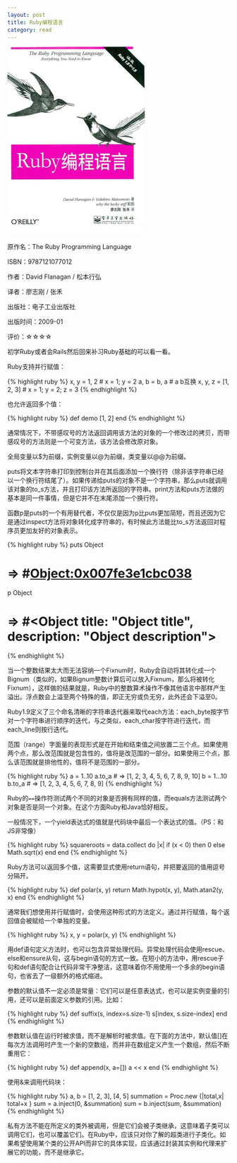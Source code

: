 ```yaml
---
layout: post
title: Ruby编程语言
category: read
---
```

<img class="cover" src="/images/2013/09/9787121077012.jpg" />

原作名：The Ruby Programming Language

ISBN：9787121077012

作者：David Flanagan / 松本行弘  

译者：廖志刚 / 张禾 

出版社：电子工业出版社

出版时间：2009-01

评价：☆☆☆☆

初学Ruby或者会Rails然后回来补习Ruby基础的可以看一看。

Ruby支持并行赋值：

{% highlight ruby %}
x, y = 1, 2 # x = 1; y = 2
a, b = b, a # a b互换
x, y, z = [1, 2, 3] # x = 1; y = 2; z = 3
{% endhighlight %}

也允许返回多个值：

{% highlight ruby %}
def demo
  [1, 2]
end
{% endhighlight %}

通常情况下，不带感叹号的方法返回调用该方法的对象的一个修改过的拷贝，而带感叹号的方法则是一个可变方法，该方法会修改原对象。

全局变量以$为前缀，实例变量以@为前缀，类变量以@@为前缀。

puts将文本字符串打印到控制台并在其后面添加一个换行符（除非该字符串已经以一个换行符结尾了）。如果传递给puts的对象不是一个字符串，那么puts就调用该对象的to_s方法，并且打印该方法所返回的字符串。print方法和puts方法做的基本是同一件事情，但是它并不在末尾添加一个换行符。

函数p是puts的一个有用替代者，不仅仅是因为p比puts更加简短，而且还因为它是通过inspect方法将对象转化成字符串的，有时候此方法能比to_s方法返回对程序员更加友好的对象表示。

{% highlight ruby %}
puts Object
# => #<Object:0x007fe3e1cbc038>

p Object
# => #<Object title: "Object title", description: "Object description">
{% endhighlight %}

当一个整数结果太大而无法容纳一个Fixnum时，Ruby会自动将其转化成一个Bignum（类似的，如果Bignum整数计算后可以放入Fixnum，那么将被转化Fixnum），这样做的结果就是，Ruby中的整数算术操作不像其他语言中那样产生溢出。浮点数会上溢至两个特殊的值，即正无穷或负无穷，此外还会下溢至0。

Ruby1.9定义了三个命名清晰的字符串迭代器来取代each方法：each_byte按字节对一个字符串进行顺序的迭代，与之类似，each_char按字符进行迭代，而each_line则按行迭代。

范围（range）字面量的表现形式是在开始和结束值之间放置二三个点。如果使用两个点，那么改范围就是包含性的，值将是改范围的一部分。如果使用三个点，那么该范围就是排他性的，值将不是范围的一部分。

{% highlight ruby %}
a = 1..10
a.to_a # => [1, 2, 3, 4, 5, 6, 7, 8, 9, 10]
b = 1...10
b.to_a # => [1, 2, 3, 4, 5, 6, 7, 8, 9]
{% endhighlight %}

Ruby的`==`操作符测试两个不同的对象是否拥有同样的值，而equals方法测试两个对象是否是同一个对象。在这个方面Ruby和Java恰好相反。

一般情况下，一个yield表达式的值就是代码块中最后一个表达式的值。（PS：和JS非常像）

{% highlight ruby %}
squareroots = data.collect do |x|
  if (x < 0) then 0 else Math.sqrt(x) end
end
{% endhighlight %}

Ruby方法可以返回多个值，这需要显式使用return语句，并把要返回的值用逗号分隔开。

{% highlight ruby %}
def polar(x, y)
  return Math.hypot(x, y), Math.atan2(y, x)
end
{% endhighlight %}

通常我们想使用并行赋值时，会使用这种形式的方法定义。通过并行赋值，每个返回值会被赋给一个单独的变量。

{% highlight ruby %}
x, y = polar(x, y)
{% endhighlight %}

用def语句定义方法时，也可以包含异常处理代码。异常处理代码会使用rescue、else和ensure从句，这与begin语句的方式一致。在短小的方法中，用rescue子句和def语句配合让代码非常干净整洁，这意味着你不用使用一个多余的begin语句，也省去了一级额外的格式缩进。

参数的默认值不一定必须是常量：它们可以是任意表达式，也可以是实例变量的引用，还可以是前面定义参数的引用。比如：

{% highlight ruby %}
def suffix(s, index=s.size-1)
  s[index, s.size-index]
end
{% endhighlight %}

参数默认值在运行时被求值，而不是解析时被求值。在下面的方法中，默认值[]在每次方法调用时产生一个新的空数组，而并非在数组定义产生一个数组，然后不断重用它：

{% highlight ruby %}
def append(x, a=[])
  a << x
end
{% endhighlight %}

使用&来调用代码块：

{% highlight ruby %}
a, b = [1, 2, 3], [4, 5]
summation = Proc.new {|total,x| total+x }
sum = a.inject(0, &summation)
sum = b.inject(sum, &summation)
{% endhighlight %}

私有方法不能在所定义的类外被调用，但是它们会被子类继承，这意味着子类可以调用它们，也可以覆盖它们。在Ruby中，应该只对你了解的超类进行子类化。如果希望使用某个类的公开API而非它的具体实现，应该通过封装其实例和代理来扩展它的功能，而不是继承它。
